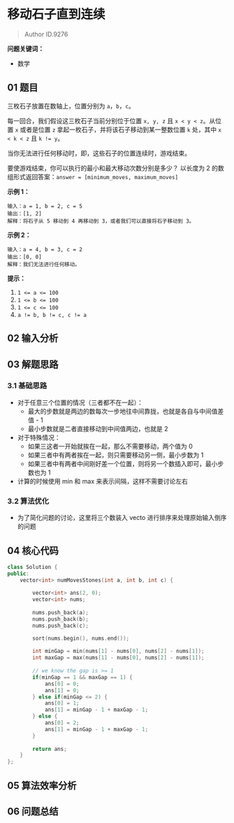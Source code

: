 # 移动石子直到连续
> Author ID.9276 

**问题关键词：**

- 数学

## 01 题目

三枚石子放置在数轴上，位置分别为 `a`，`b`，`c`。

每一回合，我们假设这三枚石子当前分别位于位置 `x, y, z` 且 `x < y < z`。从位置 `x` 或者是位置 `z` 拿起一枚石子，并将该石子移动到某一整数位置 `k` 处，其中 `x < k < z` 且 `k != y`。

当你无法进行任何移动时，即，这些石子的位置连续时，游戏结束。

要使游戏结束，你可以执行的最小和最大移动次数分别是多少？ 以长度为 2 的数组形式返回答案：`answer = [minimum_moves, maximum_moves]`

 

**示例 1：**

```
输入：a = 1, b = 2, c = 5
输出：[1, 2]
解释：将石子从 5 移动到 4 再移动到 3，或者我们可以直接将石子移动到 3。
```

**示例 2：**

```
输入：a = 4, b = 3, c = 2
输出：[0, 0]
解释：我们无法进行任何移动。
```

 

**提示：**

1. `1 <= a <= 100`
2. `1 <= b <= 100`
3. `1 <= c <= 100`
4. `a != b, b != c, c != a`

## 02 输入分析



## 03 解题思路

### 3.1 基础思路

- 对于任意三个位置的情况（三者都不在一起）：
  - 最大的步数就是两边的数每次一步地往中间靠拢，也就是各自与中间值差值 - 1
  - 最小步数就是二者直接移动到中间值两边，也就是 2
- 对于特殊情况：
  - 如果三这者一开始就挨在一起，那么不需要移动，两个值为 0
  - 如果三者中有两者挨在一起，则只需要移动另一侧，最小步数为 1
  - 如果三者中有两者中间刚好差一个位置，则将另一个数插入即可，最小步数也为 1
- 计算的时候使用 min 和 max 来表示间隔，这样不需要讨论左右

### 3.2 算法优化

- 为了简化问题的讨论，这里将三个数装入 vecto 进行排序来处理原始输入倒序的问题

## 04 核心代码

```c++
class Solution {
public:
    vector<int> numMovesStones(int a, int b, int c) {
        
        vector<int> ans(2, 0);
        vector<int> nums;
        
        nums.push_back(a);
        nums.push_back(b);
        nums.push_back(c);

        sort(nums.begin(), nums.end());
        
        int minGap = min(nums[1] - nums[0], nums[2] - nums[1]);
        int maxGap = max(nums[1] - nums[0], nums[2] - nums[1]);
        
        // we know the gap is >= 1 
        if(minGap == 1 && maxGap == 1) {
            ans[0] = 0;
            ans[1] = 0;
        } else if(minGap <= 2) {
            ans[0] = 1;
            ans[1] = minGap - 1 + maxGap - 1;
        } else {
            ans[0] = 2;
            ans[1] = minGap - 1 + maxGap - 1;
        }
        
        return ans;
    }
};
```



## 05 算法效率分析



## 06 问题总结

